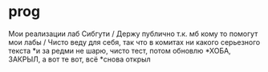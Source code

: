# prog
Мои реализации лаб Сибгути / Держу публично т.к. мб кому то помогут мои лабы / Чисто веду для себя, так что в комитах ни какого серьезного текста *и за редми не шарю, чисто тест, потом обновлю
*ХОБА, ЗАКРЫЛ, а вот те вот, всё
*снова открыл

